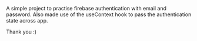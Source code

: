 A simple project to practise firebase authentication with email and password. Also made use of the useContext hook to pass the authentication state across app.

Thank you :)